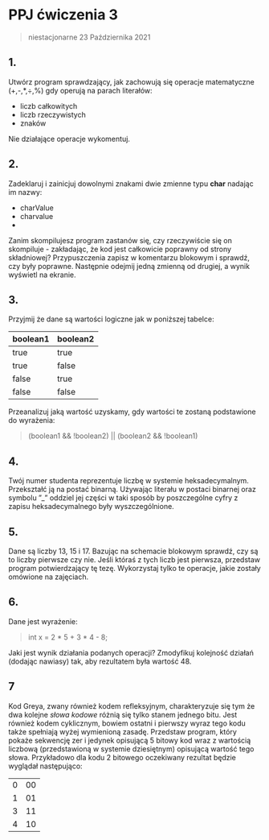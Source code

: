 # PPJ ćwiczenia 3

> niestacjonarne 23 Października 2021

## 1.

Utwórz program sprawdzający, jak zachowują się operacje matematyczne (+,-,*,÷,%)
gdy operują na parach literałów:

- liczb całkowitych
- liczb rzeczywistych
- znaków

Nie działające operacje wykomentuj.

## 2.

Zadeklaruj i zainicjuj dowolnymi znakami dwie zmienne typu **char** nadając im nazwy:
- charValue
- charvalue
- 
Zanim skompilujesz program zastanów się, czy rzeczywiście się on skompiluje - zakładając, że kod jest całkowicie poprawny od strony składniowej? Przypuszczenia
zapisz w komentarzu blokowym i sprawdź, czy były poprawne. Następnie odejmij
jedną zmienną od drugiej, a wynik wyświetl na ekranie.


## 3.

Przyjmij że dane są wartości logiczne jak w poniższej tabelce:

|boolean1|boolean2|
|---|---|
|true|true|
|true|false|
|false|true|
|false|false|

Przeanalizuj jaką wartość uzyskamy, gdy wartości te zostaną podstawione do wyrażenia:

> (boolean1 && !boolean2) || (boolean2 && !boolean1)

## 4.

Twój numer studenta reprezentuje liczbę w systemie heksadecymalnym. Przekształć
ją na postać binarną. Używając literału w postaci binarnej oraz symbolu ”_” oddziel jej części w taki sposób by poszczególne cyfry z zapisu heksadecymalnego były
wyszczególnione.

## 5.

Dane są liczby 13, 15 i 17. Bazując na schemacie blokowym sprawdź, czy są to liczby
pierwsze czy nie. Jeśli któraś z tych liczb jest pierwsza, przedstaw program potwierdzający tę tezę. Wykorzystaj tylko te operacje, jakie zostały omówione na zajęciach.

## 6.

Dane jest wyrażenie: 
> int x = 2 * 5 + 3 * 4 - 8; 

Jaki jest wynik działania podanych operacji? Zmodyfikuj kolejność działań (dodając nawiasy) tak, aby rezultatem
była wartość 48.

## 7

Kod Greya, zwany również kodem refleksyjnym, charakteryzuje się tym że dwa kolejne _słowa kodowe_ różnią się tylko stanem jednego bitu. Jest również kodem cyklicznym, bowiem ostatni i pierwszy wyraz tego kodu także spełniają wyżej wymienioną
zasadę. Przedstaw program, który pokaże sekwencję zer i jedynek opisującą 5 bitowy
kod wraz z wartością liczbową (przedstawioną w systemie dziesiętnym) opisującą
wartość tego słowa. Przykładowo dla kodu 2 bitowego oczekiwany rezultat będzie
wyglądał następująco:

|||
|---|---|
|0|00|
|1|01|
|3|11|
|4|10|